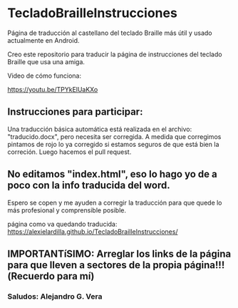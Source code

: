 # TecladoBrailleInstrucciones
Página de traducción al castellano del teclado Braille más útil y usado actualmente en Android.

Creo este repositorio para traducir la página de instrucciones del teclado Braille que usa una amiga. 

Video de cómo funciona:

https://youtu.be/TPYkElUaKXo

## Instrucciones para participar:

Una traducción básica automática está realizada en el archivo: "traducido.docx", pero necesita ser corregida. A medida que corregimos pintamos de rojo lo ya corregido
si estamos seguros de que está bien la correción. Luego hacemos el pull request.

## No editamos "index.html", eso lo hago yo de a poco con la info traducida del word.

Espero se copen y me ayuden a corregir la traducción para que quede lo más profesional y comprensible posible.

página como va quedando traducida: https://alexielardilla.github.io/TecladoBrailleInstrucciones/

## IMPORTANTíSIMO: Arreglar los links de la página para que lleven a sectores de la propia página!!!(Recuerdo para mí)


### Saludos: Alejandro G. Vera
